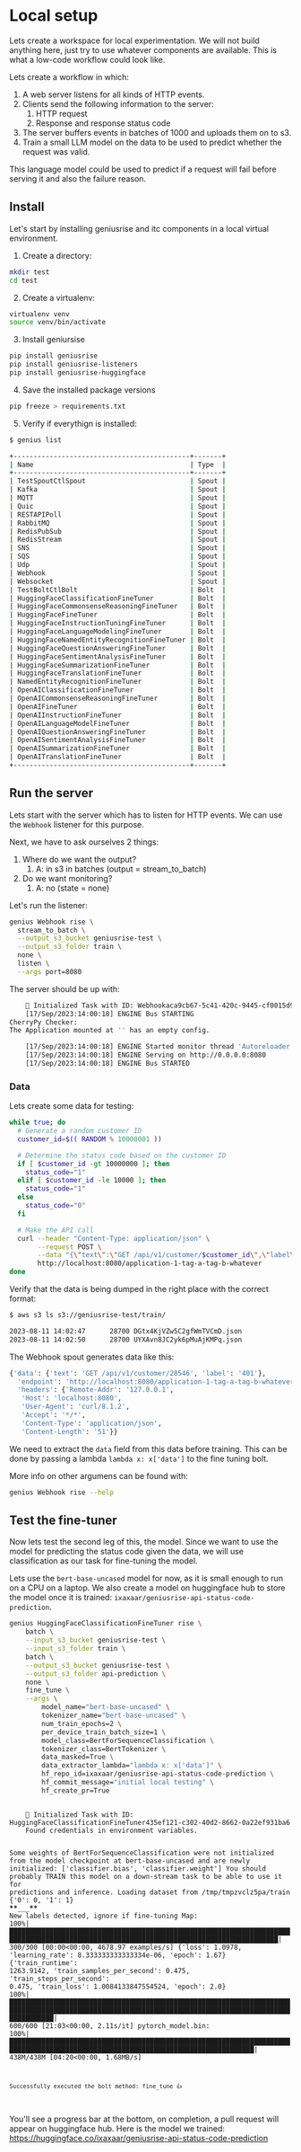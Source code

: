 # Local setup

Lets create a workspace for local experimentation. We will not build anything here, just try to use whatever components are available. This is what a low-code workflow could look like.

Lets create a workflow in which:

1. A web server listens for all kinds of HTTP events.
2. Clients send the following information to the server:
   1. HTTP request
   2. Response and response status code
3. The server buffers events in batches of 1000 and uploads them on to s3.
4. Train a small LLM model on the data to be used to predict whether the request was valid.

This language model could be used to predict if a request will fail before serving it and also the failure reason.

## Install

Let's start by installing geniusrise and itc components in a local virtual environment.

1. Create a directory:

```bash
mkdir test
cd test
```

2. Create a virtualenv:

```bash
virtualenv venv
source venv/bin/activate
```

3. Install geniursise

```bash
pip install geniusrise
pip install geniusrise-listeners
pip install geniusrise-huggingface
```

4. Save the installed package versions

```bash
pip freeze > requirements.txt
```

5. Verify if everythign is installed:

```bash
$ genius list

+--------------------------------------------+-------+
| Name                                       | Type  |
+--------------------------------------------+-------+
| TestSpoutCtlSpout                          | Spout |
| Kafka                                      | Spout |
| MQTT                                       | Spout |
| Quic                                       | Spout |
| RESTAPIPoll                                | Spout |
| RabbitMQ                                   | Spout |
| RedisPubSub                                | Spout |
| RedisStream                                | Spout |
| SNS                                        | Spout |
| SQS                                        | Spout |
| Udp                                        | Spout |
| Webhook                                    | Spout |
| Websocket                                  | Spout |
| TestBoltCtlBolt                            | Bolt  |
| HuggingFaceClassificationFineTuner         | Bolt  |
| HuggingFaceCommonsenseReasoningFineTuner   | Bolt  |
| HuggingFaceFineTuner                       | Bolt  |
| HuggingFaceInstructionTuningFineTuner      | Bolt  |
| HuggingFaceLanguageModelingFineTuner       | Bolt  |
| HuggingFaceNamedEntityRecognitionFineTuner | Bolt  |
| HuggingFaceQuestionAnsweringFineTuner      | Bolt  |
| HuggingFaceSentimentAnalysisFineTuner      | Bolt  |
| HuggingFaceSummarizationFineTuner          | Bolt  |
| HuggingFaceTranslationFineTuner            | Bolt  |
| NamedEntityRecognitionFineTuner            | Bolt  |
| OpenAIClassificationFineTuner              | Bolt  |
| OpenAICommonsenseReasoningFineTuner        | Bolt  |
| OpenAIFineTuner                            | Bolt  |
| OpenAIInstructionFineTuner                 | Bolt  |
| OpenAILanguageModelFineTuner               | Bolt  |
| OpenAIQuestionAnsweringFineTuner           | Bolt  |
| OpenAISentimentAnalysisFineTuner           | Bolt  |
| OpenAISummarizationFineTuner               | Bolt  |
| OpenAITranslationFineTuner                 | Bolt  |
+--------------------------------------------+-------+
```

## Run the server

Lets start with the server which has to listen for HTTP events. We can use the `Webhook` listener for this purpose.

Next, we have to ask ourselves 2 things:

1. Where do we want the output?
   1. A: in s3 in batches (output = stream_to_batch)
2. Do we want monitoring?
   1. A: no (state = none)

Let's run the listener:

```bash
genius Webhook rise \
  stream_to_batch \
  --output_s3_bucket geniusrise-test \
  --output_s3_folder train \
  none \
  listen \
  --args port=8080
```

The server should be up with:

```bash
    🚀 Initialized Task with ID: Webhookaca9cb67-5c41-420c-9445-cf0015d9d866
    [17/Sep/2023:14:00:18] ENGINE Bus STARTING
CherryPy Checker:
The Application mounted at '' has an empty config.

    [17/Sep/2023:14:00:18] ENGINE Started monitor thread 'Autoreloader'.
    [17/Sep/2023:14:00:18] ENGINE Serving on http://0.0.0.0:8080
    [17/Sep/2023:14:00:18] ENGINE Bus STARTED
```

### Data

Lets create some data for testing:

```bash
while true; do
  # Generate a random customer ID
  customer_id=$(( RANDOM % 10000001 ))

  # Determine the status code based on the customer ID
  if [ $customer_id -gt 10000000 ]; then
    status_code="1"
  elif [ $customer_id -le 10000 ]; then
    status_code="1"
  else
    status_code="0"
  fi

  # Make the API call
  curl --header "Content-Type: application/json" \
       --request POST \
       --data "{\"text\":\"GET /api/v1/customer/$customer_id\",\"label\":\"$status_code\"}" \
       http://localhost:8080/application-1-tag-a-tag-b-whatever
done
```

Verify that the data is being dumped in the right place with the correct format:

```bash
$ aws s3 ls s3://geniusrise-test/train/

2023-08-11 14:02:47      28700 DGtx4KjVZw5C2gfWmTVCmD.json
2023-08-11 14:02:50      28700 UYXAvn8JC2yk6pMuAjKMPq.json
```

The Webhook spout generates data like this:

```python
{'data': {'text': 'GET /api/v1/customer/28546', 'label': '401'},
  'endpoint': 'http://localhost:8080/application-1-tag-a-tag-b-whatever',
  'headers': {'Remote-Addr': '127.0.0.1',
   'Host': 'localhost:8080',
   'User-Agent': 'curl/8.1.2',
   'Accept': '*/*',
   'Content-Type': 'application/json',
   'Content-Length': '51'}}
```

We need to extract the `data` field from this data before training. This can be done by passing a lambda `lambda x: x['data']` to the fine tuning bolt.

More info on other argumens can be found with:

```bash
genius Webhook rise --help
```

## Test the fine-tuner

Now lets test the second leg of this, the model. Since we want to use the model for predicting the status code given the data, we will use classification as our task for fine-tuning the model.

Lets use the `bert-base-uncased` model for now, as it is small enough to run on a CPU on a laptop.
We also create a model on huggingface hub to store the model once it is trained: `ixaxaar/geniusrise-api-status-code-prediction`.

```bash
genius HuggingFaceClassificationFineTuner rise \
    batch \
    --input_s3_bucket geniusrise-test \
    --input_s3_folder train \
    batch \
    --output_s3_bucket geniusrise-test \
    --output_s3_folder api-prediction \
    none \
    fine_tune \
    --args \
        model_name="bert-base-uncased" \
        tokenizer_name="bert-base-uncased" \
        num_train_epochs=2 \
        per_device_train_batch_size=1 \
        model_class=BertForSequenceClassification \
        tokenizer_class=BertTokenizer \
        data_masked=True \
        data_extractor_lambda="lambda x: x['data']" \
        hf_repo_id=ixaxaar/geniusrise-api-status-code-prediction \
        hf_commit_message="initial local testing" \
        hf_create_pr=True

```

<code>
    🚀 Initialized Task with ID: HuggingFaceClassificationFineTuner435ef121-c302-40d2-8662-0a22ef931ba6
    Found credentials in environment variables.

Some weights of BertForSequenceClassification were not initialized from the model checkpoint at bert-base-uncased and are newly initialized: ['classifier.bias', 'classifier.weight']
You should probably TRAIN this model on a down-stream task to be able to use it for predictions and inference.
Loading dataset from /tmp/tmpzvclz5pa/train
{'0': 0, '1': 1} ************\*\*************\_\_\_************\*\*************
New labels detected, ignore if fine-tuning
Map: 100%|█████████████████████████████████████████████████████████████████████████████████████████████████████████████████████████████████████████| 300/300 [00:00<00:00, 4678.97 examples/s]
{'loss': 1.0978, 'learning_rate': 8.333333333333334e-06, 'epoch': 1.67}
{'train_runtime': 1263.9142, 'train_samples_per_second': 0.475, 'train_steps_per_second': 0.475, 'train_loss': 1.0084133847554524, 'epoch': 2.0}
100%|███████████████████████████████████████████████████████████████████████████████████████████████████████████████████████████████████████████████████████| 600/600 [21:03<00:00, 2.11s/it]
pytorch_model.bin: 100%|███████████████████████████████████████████████████████████████████████████████████████████████████████████████████████████████████| 438M/438M [04:20<00:00, 1.68MB/s]

    Successfully executed the bolt method: fine_tune 👍

</code>

You'll see a progress bar at the bottom, on completion, a pull request will appear on huggingface hub.
Here is the model we trained: https://huggingface.co/ixaxaar/geniusrise-api-status-code-prediction
